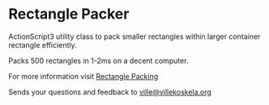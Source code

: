 Rectangle Packer
================

ActionScript3 utility class to pack smaller rectangles within larger container rectangle efficiently.

Packs 500 rectangles in 1-2ms on a decent computer.

For more information visit [Rectangle Packing](http://villekoskela.org/2012/08/12/rectangle-packing/)

Sends your questions and feedback to ville@villekoskela.org
